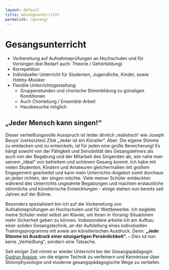 ```yaml
---
layout: default
title: Gesangsunterricht
permalink: /gesang/
---
```


Gesangsunterricht
=================



* Vorbereitung auf Aufnahmeprüfungen an Hochschulen und für Vorsingen (bei Bedarf auch: Theorie / Gehörbildung)
* Korrepetition
* Individueller Unterricht für Studenten, Jugendliche, Kinder, sowie Hobby-Musiker
* Flexible Unterrichtsgestaltung:   
  - Gruppenstunden und chorische Stimmbildung zu günstigen Konditionen
  - Auch Chorleitung / Ensemble-Arbeit
  - Hausbesuche möglich




„Jeder Mensch kann singen!“
---------------------------

Dieser verheißungsvolle Ausspruch ist leider ähnlich ‚realistisch‘ wie Joseph Beuys‘ (verkürztes) Zitat „Jeder ist ein Künstler“. Aber: Die eigene Stimme zu entdecken und zu entwickeln, ist für jeden eine große Bereicherung! Es hängt sowohl von der Fähigkeit und Sensibilität des Gesangslehrers als auch von der Begabung und der Mitarbeit des Singenden ab, wie nahe man seinem „Ideal“ von befreitem und schönem Gesang kommt. Ich habe mit vielen Studenten, Kindern und Amateuren gleichermaßen mit großem Engagement gearbeitet und kann mein Unterrichts-Angebot somit durchaus an jeden richten, der singen möchte. Viele meiner Schüler entdeckten während des Unterrichts ungeahnte Begabungen und machten erstaunliche stimmliche und künstlerische Entwicklungen - einige stehen nun bereits seit Jahren auf der Bühne.  

Besonders spezialisiert bin ich auf die Vorbereitung von Aufnahmeprüfungen an Hochschulen und für Wettbewerbe. Ich begleite meine Schüler meist selbst am Klavier, um ihnen in Vorsing-Situationen mehr Sicherheit geben zu können. Insbesondere arbeite ich am Aufbau einer soliden Gesangstechnik, an der Aufstellung eines individuellen Trainingsprogramms mit sowie am  künstlerischen Ausdruck. Denn: **„Jede Stimme ist Ausdruck einer einzigartigen Persönlichkeit“.** – *Dies* ist nun keine „Verheißung“, sondern eine Tatsache.

Seit einiger Zeit nimmt er wieder Unterricht bei der Gesangspädagogin [Gudrun Ayasse], um die eigene Technik zu verfeinern und Kenntnisse über Stimmphysiologie und moderne gesangspädagogische Wege zu vertiefen.


[Gudrun Ayasse]: http://www.gudrun-ayasse.de/